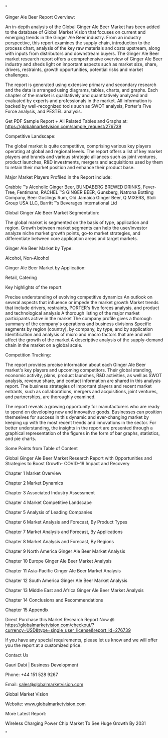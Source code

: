 "

Ginger Ale Beer Report Overview:

An in-depth analysis of the Global Ginger Ale Beer Market has been added to the database of Global Market Vision that focuses on current and emerging trends in the Ginger Ale Beer industry. From an industry perspective, this report examines the supply chain, introduction to the process chart, analysis of the key raw materials and costs upstream, along with inputs from distributors and downstream buyers. The Ginger Ale Beer market research report offers a comprehensive overview of Ginger Ale Beer industry and sheds light on important aspects such as market size, share, drivers, restraints, growth opportunities, potential risks and market challenges.

The report is generated using extensive primary and secondary research and the data is arranged using diagrams, tables, charts, and graphs. Each chapter of the market is qualitatively and quantitatively analyzed and evaluated by experts and professionals in the market. All information is backed by well-recognized tools such as SWOT analysis, Porter's Five Force analysis, and PESTEL analysis.

Get PDF Sample Report + All Related Tables and Graphs at: https://globalmarketvision.com/sample_request/276739

Competitive Landscape:

The global market is quite competitive, comprising various key players operating at global and regional levels. The report offers a list of key market players and brands and various strategic alliances such as joint ventures, product launches, R&D investments, mergers and acquisitions used by them to retain their market position and enhance their product base.

Major Market Players Profiled in the Report include:

Crabbie ™s Alcoholic Ginger Beer, BUNDABERG BREWED DRINKS, Fever-Tree, Fentimans, RACHEL ™S GINGER BEER, Gunsberg, Natrona Bottling Company, Beer Goslings Rum, Old Jamaica Ginger Beer, Q MIXERS, Stoli Group USA LLC, Barritt ™s Beverages International Ltd

Global Ginger Ale Beer Market Segmentation:

The global market is segmented on the basis of type, application and region. Growth between market segments can help the user/investor analyze niche market growth points, go-to market strategies, and differentiate between core application areas and target markets.

Ginger Ale Beer Market by Type:

Alcohol, Non-Alcohol

Ginger Ale Beer Market by Application:

Retail, Catering

Key highlights of the report

Precise understanding of evolving competitive dynamics
An outlook on several aspects that influence or impede the market growth
Market trends that include drivers, restraints, PORTER's five forces analysis, and product and technological analysis
A thorough listing of the major market participants active in the market
The company profile gives a thorough summary of the company's operations and business divisions
Specific segments by region (country), by company, by type, and by application
Identification and analysis of micro and macro factors that are and will affect the growth of the market
A descriptive analysis of the supply-demand chain in the market on a global scale.

Competition Tracking:

The report provides precise information about each Ginger Ale Beer market's key players and upcoming competitors. Their global standing, economic activity, plans, product launches, R&D activities, as well as SWOT analysis, revenue share, and contact information are shared in this analysis report. The business strategies of important players and recent market entrants, such as collaborations, mergers and acquisitions, joint ventures, and partnerships, are thoroughly examined.

The report reveals a growing opportunity for manufacturers who are ready to spend on developing new and innovative goods. Businesses can position themselves for success in this dynamic and ever-changing market by keeping up with the most recent trends and innovations in the sector. For better understanding, the insights in the report are presented through a graphical representation of the figures in the form of bar graphs, statistics, and pie charts.

Some Points from Table of Content

Global Ginger Ale Beer Market Research Report with Opportunities and Strategies to Boost Growth- COVID-19 Impact and Recovery

Chapter 1 Market Overview

Chapter 2 Market Dynamics

Chapter 3 Associated Industry Assessment

Chapter 4 Market Competitive Landscape

Chapter 5 Analysis of Leading Companies

Chapter 6 Market Analysis and Forecast, By Product Types

Chapter 7 Market Analysis and Forecast, By Applications

Chapter 8 Market Analysis and Forecast, By Regions

Chapter 9 North America Ginger Ale Beer Market Analysis

Chapter 10 Europe Ginger Ale Beer Market Analysis

Chapter 11 Asia-Pacific Ginger Ale Beer Market Analysis

Chapter 12 South America Ginger Ale Beer Market Analysis

Chapter 13 Middle East and Africa Ginger Ale Beer Market Analysis

Chapter 14 Conclusions and Recommendations

Chapter 15 Appendix

Direct Purchase this Market Research Report Now @ https://globalmarketvision.com/checkout/?currency=USD&type=single_user_license&report_id=276739

If you have any special requirements, please let us know and we will offer you the report at a customized price.

Contact Us

Gauri Dabi | Business Development

Phone: +44 151 528 9267

Email: sales@globalmarketvision.com

Global Market Vision

Website: www.globalmarketvision.com




More Latest Report:

Wireless Charging Power Chip Market To See Huge Growth By 2031

"
